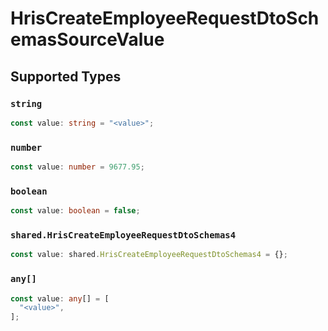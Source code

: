 # HrisCreateEmployeeRequestDtoSchemasSourceValue


## Supported Types

### `string`

```typescript
const value: string = "<value>";
```

### `number`

```typescript
const value: number = 9677.95;
```

### `boolean`

```typescript
const value: boolean = false;
```

### `shared.HrisCreateEmployeeRequestDtoSchemas4`

```typescript
const value: shared.HrisCreateEmployeeRequestDtoSchemas4 = {};
```

### `any[]`

```typescript
const value: any[] = [
  "<value>",
];
```

